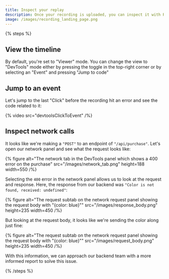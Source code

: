 ```yaml
---
title: Inspect your replay
description: Once your recording is uploaded, you can inspect it with Replay DevTools.
image: /images/recording_landing_page.png
---
```


{% steps %}

## View the timeline

By default, you're set to "Viewer" mode. You can change the view to "DevTools" mode either by pressing the toggle in the top-right corner or by selecting an "Event" and pressing "Jump to code"

## Jump to an event

Let's jump to the last "Click" before the recording hit an error and see the code related to it:

{% video src="devtoolsClickToEvent" /%}

## Inspect network calls

It looks like we're making a `"POST"` to an endpoint of `"/api/purchase"`. Let's open our network panel and see what the request looks like:

{% figure
alt="The network tab in the DevTools panel which shows a 400 error on the purchase"
src="/images/network_tab.png"
height=188
width=550
/%}

Selecting the `400` error in the network panel allows us to look at the request and response. Here, the response from our backend was `"Color is not found, received: undefined"`:

{% figure
alt="The request subtab on the network request panel showing the request body with \"{color: blue}\""
src="/images/response_body.png"
height=235
width=450
/%}

But looking at the request body, it looks like we're sending the color along just fine:

{% figure
alt="The request subtab on the network request panel showing the request body with \"{color: blue}\""
src="/images/request_body.png"
height=235
width=450
/%}

With this information, we can approach our backend team with a more informed report to solve this issue.

{% /steps %}
